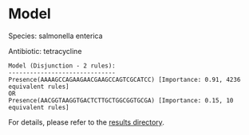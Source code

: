 
# Model

Species: salmonella enterica

Antibiotic: tetracycline

```
Model (Disjunction - 2 rules):
------------------------------
Presence(AAAAGCCAGAAGAACGAAGCCAGTCGCATCC) [Importance: 0.91, 4236 equivalent rules]
OR
Presence(AACGGTAAGGTGACTCTTGCTGGCGGTGCGA) [Importance: 0.15, 10 equivalent rules]

```

For details, please refer to the [results directory](../../../../../results/scm_b/salmonella%20enterica/tetracycline/repeat_8/).

